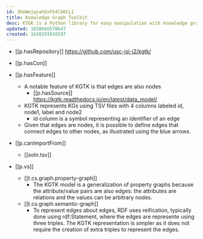 ```yaml
---
id: ZHoWejqsahUxF64lbKCL1
title: Knowledge Graph Toolkit
desc: KTGK is a Python library for easy manipulation with knowledge graphs
updated: 1638666570647
created: 1638291910197
---
```



- [[p.hasRepository]] https://github.com/usc-isi-i2/kgtk/
- [[p.hasCon]] 
- [[p.hasFeature]]
  - A notable feature of KGTK is that edges are also nodes
    - [[p.hasSource]] https://kgtk.readthedocs.io/en/latest/data_model/
  - KGTK represents KGs using TSV files with 4 columns labeled id, node1, label and node2
    - id column is a symbol representing an identifier of an edge
  - Given that edges are nodes, it is possible to define edges that connect edges to other nodes, as illustrated using the blue arrows.
- [[p.canImportFrom]]
  - [[soln.tsv]]

- [[p.vs]] 
  - [[t.cs.graph.property-graph]]
    - The KGTK model is a generalization of property graphs because the attribute/value pairs are also edges: the attributes are relations and the values can be arbitrary nodes.
  - [[t.cs.graph.semantic-graph]]
    - To represent edges about edges, RDF uses reification, typically done using rdf:Statement, where the edges are represente using three triples. The KGTK representation is simpler as it does not require the creation of extra triples to represent the edges.


